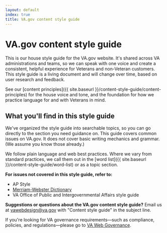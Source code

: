 ```yaml
---
layout: default
index: true
title: VA.gov content style guide
---
```


# VA.gov content style guide

<div class="va-introtext" markdown="1">
This is our house style guide for the VA.gov website. It's shared across VA administrations and teams, so we can speak with one voice and create a consistent, helpful experience for Veterans and non-Veteran customers. This style guide is a living document and will change over time, based on user research and feedback.
</div>


See our [content principles]({{ site.baseurl }}/content-style-guide/content-principles) for the house voice and tone, and the foundation for how we practice language for and with Veterans in mind.

## What you'll find in this style guide

We've organized the style guide into searchable topics, so you can go directly to the section you need guidance on. This guide covers common issues on VA.gov. It does not cover basic writing mechanics and grammar. (We assume you know those already.)

We follow plain language and web best practices. Where we vary from standard practices, we call them out in the [word list]({{ site.baseurl }}/content-style-guide/word-list) or as a topic section.

**For issues not covered in this style guide, refer to:**

- AP Style
- [Merriam-Webster Dictionary](https://www.merriam-webster.com/)
- VA Office of Public and Intergovernmental Affairs style guide


__Suggestions or questions about the VA.gov content style guide?__
Email us at [vawebdesign@va.gov](mailto:vawebdesign@va.gov) with "Content style guide" in the subject line.


If you're looking for VA governance requirements&mdash;such as compliance, policies, and regulations&mdash;please go to [VA Web Governance](https://www.va.gov/web/index.cfm).
